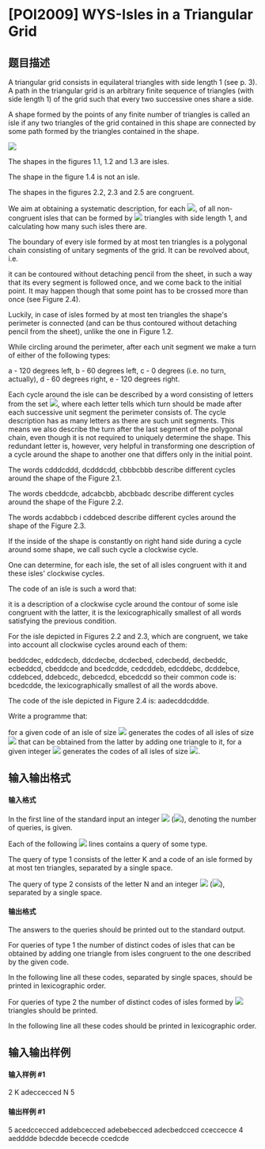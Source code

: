 
# [POI2009] WYS-Isles in a Triangular Grid
## 题目描述
A triangular grid consists in equilateral triangles with side length 1  (see p. 3). A path in the triangular grid is an arbitrary finite  sequence of triangles (with side length 1) of the grid such that every two  successive ones share a side.

A shape formed by the points of any finite number of triangles is called an  isle if any two triangles of the grid contained in this shape are  connected by some path formed by the triangles contained in the shape.

![](https://szkopul.edu.pl/problemset/problem/x71UmM6wnV9BdT-ld0uFb33p/site/images/OI16/wyspy.gif)

The shapes in the figures 1.1, 1.2 and 1.3 are isles.

The shape in the figure 1.4 is not an isle.

The shapes in the figures 2.2, 2.3 and 2.5 are congruent.

We aim at obtaining a systematic description, for each ![](http://main.edu.pl/images/OI16/wys-en-tex.1.png), of all  non-congruent isles that can be formed by ![](http://main.edu.pl/images/OI16/wys-en-tex.2.png) triangles with side length 1,  and calculating how many such isles there are.

The boundary of every isle formed by at most ten triangles is a polygonal  chain consisting of unitary segments of the grid. It can be revolved  about, i.e.

it can be contoured without detaching pencil from the sheet, in such a way  that its every segment is followed once, and we come back to the initial  point. It may happen though that some point has to be crossed more than  once (see Figure 2.4).

Luckily, in case of isles formed by at most ten triangles the shape's  perimeter is connected (and can be thus contoured without detaching pencil  from the sheet), unlike the one in Figure 1.2.

While circling around the perimeter, after each unit segment we make a turn  of either of the following types:

a - 120 degrees left,         b - 60 degrees left,         c - 0 degrees (i.e. no turn, actually),         d - 60 degrees right,         e - 120 degrees right.

Each cycle around the isle can be described by a word consisting of letters  from the set ![](http://main.edu.pl/images/OI16/wys-en-tex.3.png),  where each letter tells which turn should be made after each successive unit  segment the perimeter consists of. The cycle description has as many letters  as there are such unit segments. This means we also describe the turn after  the last segment of the polygonal chain, even though it is not required to  uniquely determine the shape. This redundant letter is, however, very helpful  in transforming one description of a cycle around the shape to another one  that differs only in the initial point.

The words cdddcddd, dcdddcdd, cbbbcbbb describe  different cycles around the shape of the Figure 2.1.

The words cbeddcde, adcabcbb, abcbbadc describe  different cycles around the shape of the Figure 2.2.

The words acdabbcb i cddebced describe  different cycles around the shape of the Figure 2.3.

If the inside of the shape is constantly on right hand side during a cycle  around some shape, we call such cycle a clockwise cycle.

One can determine, for each isle, the set of all isles congruent with it and  these isles' clockwise cycles.

The code of an isle is such a word that:

it is a description of a clockwise cycle around the contour of some isle congruent with the latter,         it is the lexicographically smallest of all words satisfying the previous condition.

For the isle depicted in Figures 2.2 and 2.3, which are congruent, we take  into account all clockwise cycles around each of them:

beddcdec, eddcdecb, ddcdecbe, dcdecbed, cdecbedd,  decbeddc, ecbeddcd, cbeddcde  and  bcedcdde, cedcddeb, edcddebc, dcddebce, cddebced,  ddebcedc, debcedcd, ebcedcdd  so their common code is: bcedcdde, the lexicographically smallest of  all the words above.

The code of the isle depicted in Figure 2.4 is: aadecddcddde.

Write a programme that:

for a given code of an isle of size ![](http://main.edu.pl/images/OI16/wys-en-tex.4.png) generates the codes of all isles of size ![](http://main.edu.pl/images/OI16/wys-en-tex.5.png) that can be obtained from the latter by adding one triangle to it,         for a given integer ![](http://main.edu.pl/images/OI16/wys-en-tex.6.png) generates the codes of all isles of size ![](http://main.edu.pl/images/OI16/wys-en-tex.7.png).

## 输入输出格式
#### 输入格式

In the first line of the standard input an integer ![](http://main.edu.pl/images/OI16/wys-en-tex.8.png) (![](http://main.edu.pl/images/OI16/wys-en-tex.9.png)),  denoting the number of queries, is given.

Each of the following ![](http://main.edu.pl/images/OI16/wys-en-tex.10.png) lines contains a query of some type.

The query of type 1 consists of the letter K and a code of an isle  formed by at most ten triangles, separated by a single space.

The query of type 2 consists of the letter N and an integer ![](http://main.edu.pl/images/OI16/wys-en-tex.11.png)  (![](http://main.edu.pl/images/OI16/wys-en-tex.12.png)), separated by a single space.

#### 输出格式

The answers to the queries should be printed out to the standard output.

For queries of type 1 the number of distinct codes of isles that can be  obtained by adding one triangle from isles congruent to the one described  by the given code.

In the following line all these codes, separated by single spaces, should be  printed in lexicographic order.

For queries of type 2 the number of distinct codes of isles formed by ![](http://main.edu.pl/images/OI16/wys-en-tex.13.png)  triangles should be printed.

In the following line all these codes should be printed in lexicographic  order.

## 输入输出样例
#### 输入样例 #1
2
K adeccecced
N 5

#### 输出样例 #1
5
acedccecced addebcecced adebebecced adecbedcced cceccecce
4
aedddde bdecdde bececde ccedcde

 
